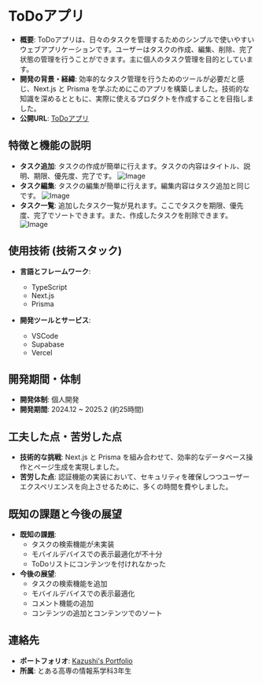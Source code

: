# ToDoアプリ

- **概要**: ToDoアプリは、日々のタスクを管理するためのシンプルで使いやすいウェブアプリケーションです。ユーザーはタスクの作成、編集、削除、完了状態の管理を行うことができます。主に個人のタスク管理を目的としています。
- **開発の背景・経緯**: 効率的なタスク管理を行うためのツールが必要だと感じ、Next.js と Prisma を学ぶためにこのアプリを構築しました。技術的な知識を深めるとともに、実際に使えるプロダクトを作成することを目指しました。
- **公開URL**: [ToDoアプリ](https://next-todo-app-demo.vercel.app/)

## 特徴と機能の説明

- **タスク追加**: タスクの作成が簡単に行えます。タスクの内容はタイトル、説明、期限、優先度、完了です。
  ![Image](https://github.com/user-attachments/assets/6862a059-0595-4dc4-958a-aac11373985e)
- **タスク編集**: タスクの編集が簡単に行えます。編集内容はタスク追加と同じです。
  ![Image](https://github.com/user-attachments/assets/47ccdff9-9a33-4ace-93be-17875323ab0b)
- **タスク一覧**: 追加したタスク一覧が見れます。ここでタスクを期限、優先度、完了でソートできます。また、作成したタスクを削除できます。
  ![Image](https://github.com/user-attachments/assets/4ba44aee-fd7c-4d9a-8c99-cf3e42d154bb)

## 使用技術 (技術スタック)

- **言語とフレームワーク**:

  - TypeScript
  - Next.js
  - Prisma

- **開発ツールとサービス**:
  - VSCode
  - Supabase
  - Vercel

## 開発期間・体制

- **開発体制**: 個人開発
- **開発期間**: 2024.12 ~ 2025.2 (約25時間)

## 工夫した点・苦労した点

- **技術的な挑戦**: Next.js と Prisma を組み合わせて、効率的なデータベース操作とページ生成を実現しました。
- **苦労した点**: 認証機能の実装において、セキュリティを確保しつつユーザーエクスペリエンスを向上させるために、多くの時間を費やしました。

## 既知の課題と今後の展望

- **既知の課題**:
  - タスクの検索機能が未実装
  - モバイルデバイスでの表示最適化が不十分
  - ToDoリストにコンテンツを付けれなかった
- **今後の展望**:
  - タスクの検索機能を追加
  - モバイルデバイスでの表示最適化
  - コメント機能の追加
  - コンテンツの追加とコンテンツでのソート

## 連絡先

- **ポートフォリオ**: [Kazushi's Portfolio](https://forest815.github.io/--7_35_/)
- **所属**: とある高専の情報系学科3年生
